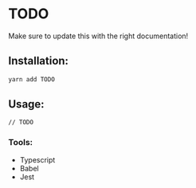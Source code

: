 # TODO

Make sure to update this with the right documentation!

## Installation:

```sh
yarn add TODO
```

## Usage:

```tsx
// TODO
```

### Tools:

- Typescript
- Babel
- Jest
